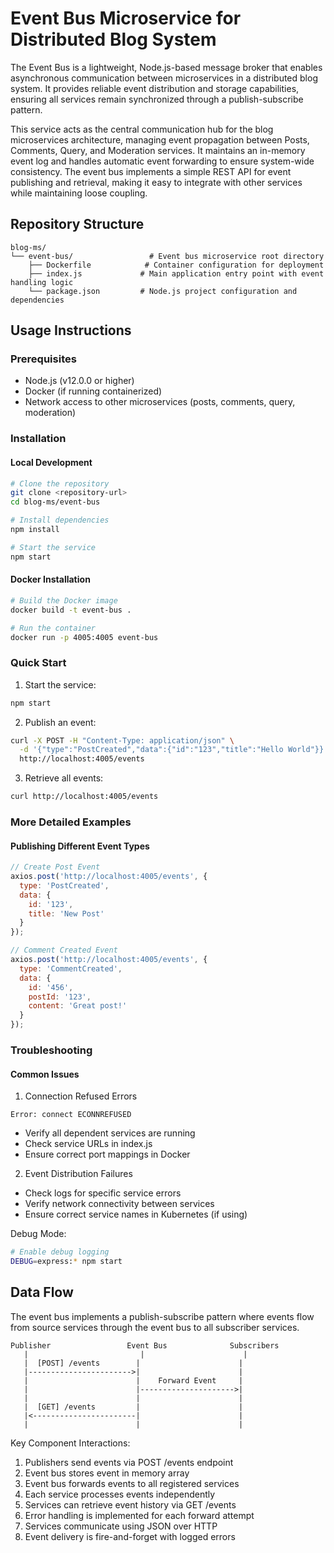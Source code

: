 # Event Bus Microservice for Distributed Blog System

The Event Bus is a lightweight, Node.js-based message broker that enables asynchronous communication between microservices in a distributed blog system. It provides reliable event distribution and storage capabilities, ensuring all services remain synchronized through a publish-subscribe pattern.

This service acts as the central communication hub for the blog microservices architecture, managing event propagation between Posts, Comments, Query, and Moderation services. It maintains an in-memory event log and handles automatic event forwarding to ensure system-wide consistency. The event bus implements a simple REST API for event publishing and retrieval, making it easy to integrate with other services while maintaining loose coupling.

## Repository Structure
```
blog-ms/
└── event-bus/                 # Event bus microservice root directory
    ├── Dockerfile            # Container configuration for deployment
    ├── index.js             # Main application entry point with event handling logic
    └── package.json         # Node.js project configuration and dependencies
```

## Usage Instructions
### Prerequisites
- Node.js (v12.0.0 or higher)
- Docker (if running containerized)
- Network access to other microservices (posts, comments, query, moderation)

### Installation

#### Local Development
```bash
# Clone the repository
git clone <repository-url>
cd blog-ms/event-bus

# Install dependencies
npm install

# Start the service
npm start
```

#### Docker Installation
```bash
# Build the Docker image
docker build -t event-bus .

# Run the container
docker run -p 4005:4005 event-bus
```

### Quick Start
1. Start the service:
```bash
npm start
```

2. Publish an event:
```bash
curl -X POST -H "Content-Type: application/json" \
  -d '{"type":"PostCreated","data":{"id":"123","title":"Hello World"}}' \
  http://localhost:4005/events
```

3. Retrieve all events:
```bash
curl http://localhost:4005/events
```

### More Detailed Examples

#### Publishing Different Event Types
```javascript
// Create Post Event
axios.post('http://localhost:4005/events', {
  type: 'PostCreated',
  data: {
    id: '123',
    title: 'New Post'
  }
});

// Comment Created Event
axios.post('http://localhost:4005/events', {
  type: 'CommentCreated',
  data: {
    id: '456',
    postId: '123',
    content: 'Great post!'
  }
});
```

### Troubleshooting

#### Common Issues

1. Connection Refused Errors
```
Error: connect ECONNREFUSED
```
- Verify all dependent services are running
- Check service URLs in index.js
- Ensure correct port mappings in Docker

2. Event Distribution Failures
- Check logs for specific service errors
- Verify network connectivity between services
- Ensure correct service names in Kubernetes (if using)

Debug Mode:
```bash
# Enable debug logging
DEBUG=express:* npm start
```

## Data Flow
The event bus implements a publish-subscribe pattern where events flow from source services through the event bus to all subscriber services.

```ascii
Publisher                 Event Bus              Subscribers
   |                         |                      |
   |  [POST] /events        |                      |
   |----------------------->|                      |
   |                        |    Forward Event     |
   |                        |--------------------->|
   |                        |                      |
   |  [GET] /events         |                      |
   |<-----------------------|                      |
   |                        |                      |
```

Key Component Interactions:
1. Publishers send events via POST /events endpoint
2. Event bus stores event in memory array
3. Event bus forwards events to all registered services
4. Each service processes events independently
5. Services can retrieve event history via GET /events
6. Error handling is implemented for each forward attempt
7. Services communicate using JSON over HTTP
8. Event delivery is fire-and-forget with logged errors